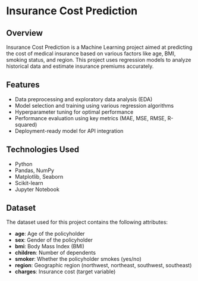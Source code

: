 # Insurance Cost Prediction

## Overview
Insurance Cost Prediction is a Machine Learning project aimed at predicting the cost of medical insurance based on various factors like age, BMI, smoking status, and region. This project uses regression models to analyze historical data and estimate insurance premiums accurately.

## Features
- Data preprocessing and exploratory data analysis (EDA)
- Model selection and training using various regression algorithms
- Hyperparameter tuning for optimal performance
- Performance evaluation using key metrics (MAE, MSE, RMSE, R-squared)
- Deployment-ready model for API integration

## Technologies Used
- Python
- Pandas, NumPy
- Matplotlib, Seaborn
- Scikit-learn
- Jupyter Notebook

## Dataset
The dataset used for this project contains the following attributes:
- **age**: Age of the policyholder
- **sex**: Gender of the policyholder
- **bmi**: Body Mass Index (BMI)
- **children**: Number of dependents
- **smoker**: Whether the policyholder smokes (yes/no)
- **region**: Geographic region (northwest, northeast, southwest, southeast)
- **charges**: Insurance cost (target variable)



